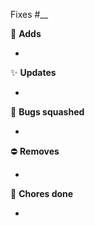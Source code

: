 Fixes #__

🥳 **Adds**

 -

✨ **Updates**

 -
 
🐞 **Bugs squashed**

 -

⛔️ **Removes**

 -

🧹 **Chores done**
 
 -
